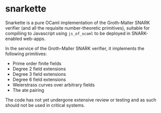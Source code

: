 # snarkette

Snarkette is a pure OCaml implementation of the Groth-Maller SNARK verifier
(and all the requisite number-theoretic primitives), suitable for compiliing
to Javascript using `js_of_ocaml` to be deployed in SNARK-enabled web-apps.

In the service of the Groth-Maller SNARK verifier, it implements the following primitives:

- Prime order finite fields
- Degree 2 field extensions
- Degree 3 field extensions
- Degree 6 field extensions
- Weierstrass curves over arbitrary fields
- The ate pairing

The code has not yet undergone extensive review or testing and as such should not
be used in critical systems.
